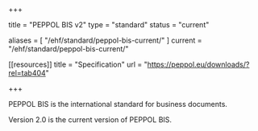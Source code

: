 +++

title = "PEPPOL BIS v2"
type = "standard"
status = "current"

aliases = [ "/ehf/standard/peppol-bis-current/" ]
current = "/ehf/standard/peppol-bis-current/"

[[resources]]
title = "Specification"
url = "https://peppol.eu/downloads/?rel=tab404"

+++

PEPPOL BIS is the international standard for business documents.

Version 2.0 is the current version of PEPPOL BIS.
